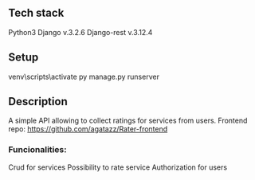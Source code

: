 ## Tech stack
Python3
Django v.3.2.6
Django-rest v.3.12.4
## Setup
venv\scripts\activate
py manage.py runserver
## Description
A simple API allowing to collect ratings for services from users. Frontend repo: https://github.com/agatazz/Rater-frontend

### Funcionalities:
Crud for services
Possibility to rate service
Authorization for users
